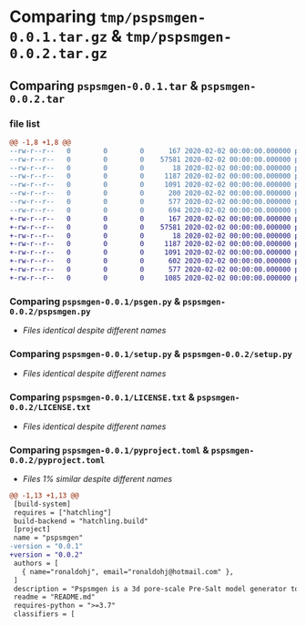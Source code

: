 # Comparing `tmp/pspsmgen-0.0.1.tar.gz` & `tmp/pspsmgen-0.0.2.tar.gz`

## Comparing `pspsmgen-0.0.1.tar` & `pspsmgen-0.0.2.tar`

### file list

```diff
@@ -1,8 +1,8 @@
--rw-r--r--   0        0        0      167 2020-02-02 00:00:00.000000 pspsmgen-0.0.1/__init__.py
--rw-r--r--   0        0        0    57581 2020-02-02 00:00:00.000000 pspsmgen-0.0.1/psgen.py
--rw-r--r--   0        0        0       18 2020-02-02 00:00:00.000000 pspsmgen-0.0.1/requirements.txt
--rw-r--r--   0        0        0     1187 2020-02-02 00:00:00.000000 pspsmgen-0.0.1/setup.py
--rw-r--r--   0        0        0     1091 2020-02-02 00:00:00.000000 pspsmgen-0.0.1/LICENSE.txt
--rw-r--r--   0        0        0      200 2020-02-02 00:00:00.000000 pspsmgen-0.0.1/README.md
--rw-r--r--   0        0        0      577 2020-02-02 00:00:00.000000 pspsmgen-0.0.1/pyproject.toml
--rw-r--r--   0        0        0      694 2020-02-02 00:00:00.000000 pspsmgen-0.0.1/PKG-INFO
+-rw-r--r--   0        0        0      167 2020-02-02 00:00:00.000000 pspsmgen-0.0.2/__init__.py
+-rw-r--r--   0        0        0    57581 2020-02-02 00:00:00.000000 pspsmgen-0.0.2/pspsmgen.py
+-rw-r--r--   0        0        0       18 2020-02-02 00:00:00.000000 pspsmgen-0.0.2/requirements.txt
+-rw-r--r--   0        0        0     1187 2020-02-02 00:00:00.000000 pspsmgen-0.0.2/setup.py
+-rw-r--r--   0        0        0     1091 2020-02-02 00:00:00.000000 pspsmgen-0.0.2/LICENSE.txt
+-rw-r--r--   0        0        0      602 2020-02-02 00:00:00.000000 pspsmgen-0.0.2/README.md
+-rw-r--r--   0        0        0      577 2020-02-02 00:00:00.000000 pspsmgen-0.0.2/pyproject.toml
+-rw-r--r--   0        0        0     1085 2020-02-02 00:00:00.000000 pspsmgen-0.0.2/PKG-INFO
```

### Comparing `pspsmgen-0.0.1/psgen.py` & `pspsmgen-0.0.2/pspsmgen.py`

 * *Files identical despite different names*

### Comparing `pspsmgen-0.0.1/setup.py` & `pspsmgen-0.0.2/setup.py`

 * *Files identical despite different names*

### Comparing `pspsmgen-0.0.1/LICENSE.txt` & `pspsmgen-0.0.2/LICENSE.txt`

 * *Files identical despite different names*

### Comparing `pspsmgen-0.0.1/pyproject.toml` & `pspsmgen-0.0.2/pyproject.toml`

 * *Files 1% similar despite different names*

```diff
@@ -1,13 +1,13 @@
 [build-system]
 requires = ["hatchling"]
 build-backend = "hatchling.build"
 [project]
 name = "pspsmgen"
-version = "0.0.1"
+version = "0.0.2"
 authors = [
   { name="ronaldohj", email="ronaldohj@hotmail.com" },
 ]
 description = "Pspsmgen is a 3d pore-scale Pre-Salt model generator to simulate	petrophysical properties."
 readme = "README.md"
 requires-python = ">=3.7"
 classifiers = [
```

